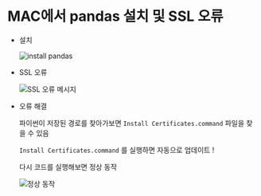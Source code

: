 # MAC에서 pandas 설치 및 SSL 오류

* 설치

  ![install pandas]()

* SSL 오류 

  ![SSL 오류 메시지]()

* 오류 해결

  파이썬이 저장된 경로를 찾아가보면 `Install Certificates.command` 파일을 찾을 수 있음

  `Install Certificates.command` 를 실행하면 자동으로 업데이트 !

  다시 코드를 실행해보면 정상 동작

  ![정상 동작]()

